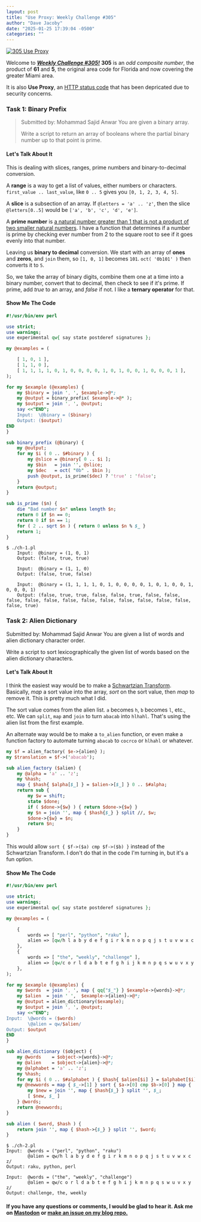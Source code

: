 ```yaml
---
layout: post
title: "Use Proxy: Weekly Challenge #305"
author: "Dave Jacoby"
date: "2025-01-25 17:39:04 -0500"
categories: ""
---
```


[![305 Use Proxy](https://http.cat/images/305.jpg)](https://http.cat/status/305)

Welcome to [**_Weekly Challenge #305!_**](https://theweeklychallenge.org/blog/perl-weekly-challenge-305/)
**305** is an _odd composite number_, the product of **61** and **5**, the original area code for Florida and now covering the greater Miami area.

It is also **Use Proxy**, an [HTTP status code](https://datatracker.ietf.org/doc/html/draft-cohen-http-305-306-responses-00.txt) that has been depricated due to security concerns.

### Task 1: Binary Prefix

> Submitted by: Mohammad Sajid Anwar
> You are given a binary array.
>
> Write a script to return an array of booleans where the partial binary number up to that point is prime.

#### Let's Talk About It

This is dealing with slices, ranges, prime numbers and binary-to-decimal conversion.

A **range** is a way to get a list of values, either numbers or characters. `first_value .. last_value`, like `0 .. 5` gives you `[0, 1, 2, 3, 4, 5]`.

A **slice** is a subsection of an array. If `@letters = 'a' .. 'z'`, then the slice `@letters[0..5]` would be `['a', 'b', 'c', 'd', 'e']`.

A **prime number** is [a natural number greater than 1 that is not a product of two smaller natural numbers](https://en.wikipedia.org/wiki/Prime_number). I have a function that determines if a number is prime by checking ever number from 2 to the square root to see if it goes evenly into that number.

Leaving us **binary to decimal** conversion. We start with an array of **ones** and **zeros**, and `join` them, so `[1, 0, 1]` becomes `101`. `oct( '0b101' )` then converts it to `5`.

So, we take the array of binary digits, combine them one at a time into a binary number, convert that to decimal, then check to see if it's prime. If prime, add _true_ to an array, and _false_ if not. I like a **ternary operator** for that.

#### Show Me The Code

```perl
#!/usr/bin/env perl

use strict;
use warnings;
use experimental qw{ say state postderef signatures };

my @examples = (

    [ 1, 0, 1 ],
    [ 1, 1, 0 ],
    [ 1, 1, 1, 1, 0, 1, 0, 0, 0, 0, 1, 0, 1, 0, 0, 1, 0, 0, 0, 1 ],
);

for my $example (@examples) {
    my $binary = join ', ', $example->@*;
    my @output = binary_prefix( $example->@* );
    my $output = join ', ', @output;
    say <<"END";
    Input:  \@binary = ($binary)
    Output: ($output)
END
}

sub binary_prefix (@binary) {
    my @output;
    for my $i ( 0 .. $#binary ) {
        my @slice = @binary[ 0 .. $i ];
        my $bin   = join '', @slice;
        my $dec   = oct( "0b" . $bin );
        push @output, is_prime($dec) ? 'true' : 'false';
    }
    return @output;
}

sub is_prime ($n) {
    die "Bad number $n" unless length $n;
    return 0 if $n == 0;
    return 0 if $n == 1;
    for ( 2 .. sqrt $n ) { return 0 unless $n % $_ }
    return 1;
}
```

```text
$ ./ch-1.pl
    Input:  @binary = (1, 0, 1)
    Output: (false, true, true)

    Input:  @binary = (1, 1, 0)
    Output: (false, true, false)

    Input:  @binary = (1, 1, 1, 1, 0, 1, 0, 0, 0, 0, 1, 0, 1, 0, 0, 1, 0, 0, 0, 1)
    Output: (false, true, true, false, false, true, false, false, false, false, false, false, false, false, false, false, false, false, false, true)
```

### Task 2: Alien Dictionary

Submitted by: Mohammad Sajid Anwar
You are given a list of words and alien dictionary character order.

Write a script to sort lexicographically the given list of words based on the alien dictionary characters.

#### Let's Talk About It

I think the easiest way would be to make a [Schwartzian Transform](/javascript/2018/11/07/schwartzian-transforms-in-javascript.html). Basically, _map_ a sort value into the array, _sort_ on the sort value, then _map_ to remove it. This is pretty much what I did.

The sort value comes from the alien list. `a` becomes `h`, `b` becomes `l`, etc., etc. We can `split`, `map` and `join` to turn `abacab` into `hlhahl`. That's using the alien list from the first example.

An alternate way would be to make a `to_alien` function, or even make a function factory to automate turning `abacab` to `cocrco` or `hlhahl` or whatever.

```perl
my $f = alien_factory( $e->{alien} );
my $translation = $f->('abacab');

sub alien_factory ($alien) {
    my @alpha = 'a' .. 'z';
    my %hash;
    map { $hash{ $alpha[$_] } = $alien->[$_] } 0 .. $#alpha;
    return sub {
        my $w = shift;
        state $done;
        if ( $done->{$w} ) { return $done->{$w} }
        my $n = join '', map { $hash{$_} } split //, $w;
        $done->{$w} = $n;
        return $n;
    }
}
```

This would allow `sort { $f->($a) cmp $f->($b) }` instead of the Schwartzian Transform. I don't do that in the code I'm turning in, but it's a fun option.

#### Show Me The Code

```perl
#!/usr/bin/env perl

use strict;
use warnings;
use experimental qw{ say state postderef signatures };

my @examples = (

    {
        words => [ "perl", "python", "raku" ],
        alien => [qw/h l a b y d e f g i r k m n o p q j s t u v w x c z/]
    },
    {
        words => [ "the", "weekly", "challenge" ],
        alien => [qw/c o r l d a b t e f g h i j k m n p q s w u v x y z/]
    },
);

for my $example (@examples) {
    my $words  = join ', ', map { qq{"$_"} } $example->{words}->@*;
    my $alien  = join ' ',  $example->{alien}->@*;
    my @output = alien_dictionary($example);
    my $output = join ', ', @output;
    say <<"END";
Input:  \@words = ($words)
        \@alien = qw/$alien/
Output: $output
END
}

sub alien_dictionary ($object) {
    my @words    = $object->{words}->@*;
    my @alien    = $object->{alien}->@*;
    my @alphabet = 'a' .. 'z';
    my %hash;
    for my $i ( 0 .. $#alphabet ) { $hash{ $alien[$i] } = $alphabet[$i]; }
    my @newwords = map { $_->[1] } sort { $a->[0] cmp $b->[0] } map {
        my $new = join '', map { $hash{$_} } split '', $_;
        [ $new, $_ ]
    } @words;
    return @newwords;
}

sub alien ( $word, $hash ) {
    return join '', map { $hash->{$_} } split '', $word;
}
```

```text
$ ./ch-2.pl
Input:  @words = ("perl", "python", "raku")
        @alien = qw/h l a b y d e f g i r k m n o p q j s t u v w x c z/
Output: raku, python, perl

Input:  @words = ("the", "weekly", "challenge")
        @alien = qw/c o r l d a b t e f g h i j k m n p q s w u v x y z/
Output: challenge, the, weekly
```

#### If you have any questions or comments, I would be glad to hear it. Ask me on [Mastodon](https://mastodon.xyz/@jacobydave) or [make an issue on my blog repo.](https://github.com/jacoby/jacoby.github.io)
